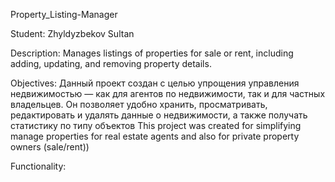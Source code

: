 Property_Listing-Manager

Student: Zhyldyzbekov Sultan 

Description:
Manages listings of properties for sale or rent, including adding, updating, and removing property details.

Objectives:
Данный проект создан с целью упрощения управления недвижимостью — как для агентов по недвижимости, так и для частных владельцев. Он позволяет удобно хранить, просматривать, редактировать и удалять данные о недвижимости, а также получать статистику по типу объектов
This project was created for simplifying manage properties for real estate agents and also for private property owners (sale/rent))

Functionality: 


